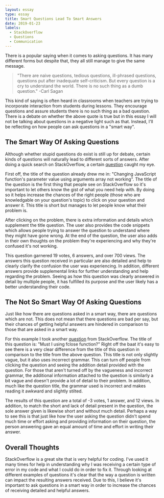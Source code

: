 ```yaml
---
layout: essay
type: essay
title: Smart Questions Lead To Smart Answers
date: 2019-01-23
labels:
  - StackOverflow
  - Questions
  - Communication
---
```


There is a popular saying when it comes to asking questions. It has many different forms but despite that, they all still manage to give the same message. 

<blockquote> "There are naive questions, tedious questions, ill-phrased questions, questions put after inadequate self-criticism. But every question is a cry to understand the world. There is no such thing as a dumb question." -Carl Sagan
</blockquote>

This kind of saying is often heard in classrooms when teachers are trying to incorporate interaction from students during lessons. They encourage questions and assure students there is no such thing as a bad question. There is a debate on whether the above quote is true but in this essay I will not be talking about questions in a negative light such as that. Instead, I'll be reflecting on how people can ask questions in a "smart way".

## The Smart Way Of Asking Questions

Although whether stupid questions do exist is still up for debate, certain kinds of questions will naturally lead to different sorts of answers. After doing a quick search on StackOverflow, a certain [question](https://stackoverflow.com/questions/54323086/changing-javascript-functions-parameter-value-using-arguments-array-not-working) caught my eye. 

First off, the title of the question already drew me in: "Changing JavaScript function's parameter value using arguments array not working". The title of the question is the first thing that people see on StackOverflow so it's important to let others know the gist of what you need help with. By doing so it helps increase the chances of the right people (those who are knowledgable on your question's topic) to click on your question and answer it. This title is short but manages to let people know what their problem is. 

After clicking on the problem, there is extra information and details which supplement the title question. The user also provides the code snippets which allows people trying to answer the question to understand where they might have gone wrong. At the end of the question, the user also adds in their own thoughts on the problem they're experiencing and why they're confused it's not working.

This question garnered 19 votes, 6 answers, and over 700 views. The answers this question received in particular are also detailed and help to clearly clarify the confusion the user was experiencing. In addition, different answers provide supplemental links for further understanding and help regarding the problem. Seeing as how this question was clearly answered in detail by multiple people, it has fulfilled its purpose and the user likely has a better understanding their code.

## The Not So Smart Way Of Asking Questions

Just like how there are questions asked in a smart way, there are questions which are not. This does not mean that there questions are bad per say, but their chances of getting helpful answers are hindered in comparison to those that are asked in a smart way.

For this example I took another [question](https://stackoverflow.com/questions/54323086/changing-javascript-functions-parameter-value-using-arguments-array-not-working) from StackOverflow. The title of this question is: "Must I using fclose function?" Right off the baat it's easy to see there is a very clear difference from the title of this question in comparison to the title from the above question. This title is not only slightly vague, but it also uses incorrect grammar. This can turn off people from clicking the question and seeing the addition detail provided with the question. For those that aren't turned off by the vagueness and incorrect grammar, the additional information attached to the question is similarly a bit vague and doesn't provide a lot of detail to their problem. In addition, much like the question title, the grammar used is incorrect and makes reading it awkward and slightly stilted.

The results of this question are a total of -3 votes, 1 answer, and 12 views. In addition, to match the short and lack of detail present in the question, the sole answer given is likewise short and without much detail. Perhaps a way to see this is that just like how the user asking the question didn't spend much time or effort asking and providing information on their question, the person answering gave an equal amount of time and effort in writing their answer.

## Overall Thoughts

StackOverflow is a great site that is very helpful for coding. I've used it many times for help in understanding why I was receiving a certain type of error in my code and what I could do in order to fix it. Through looking at different examples of questions it's clear that the way a question is written can impact the resulting answers received. Due to this, I believe it's important to ask questions in a smart way in order to increase the chances of receiving detailed and helpful answers.
